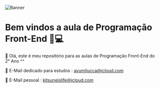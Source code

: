 ![Banner](https://static3.cbrimages.com/wordpress/wp-content/uploads/2020/10/JoJo-Jolyne-Cujoh-Stone-Free-Stand-Activated.jpg)
# Bem vindos a aula de Programação Front-End 🤰💻
👋 Olá, este é meu repositório para as aulas de Programação Front-End do 2° Ano ^^


📧 E-Mail dedicado para estudos : ayumilucca@icloud.com 

📧 E-Mail pessoal : kitsuneislife@icloud.com

